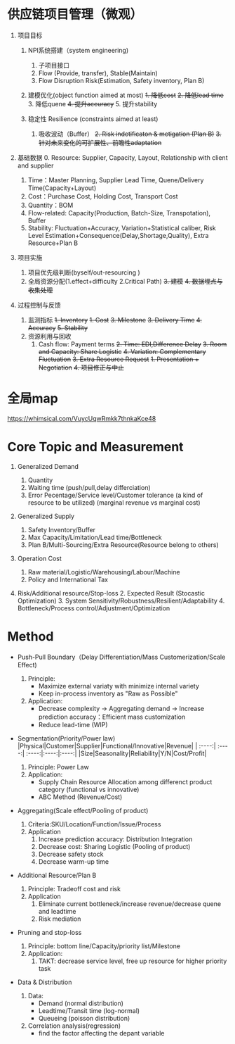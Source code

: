 # 供应链项目管理（微观）
1. 项目目标
    1. NPI系统搭建（system engineering)
        1. 子项目接口
        2. Flow (Provide, transfer), Stable(Maintain)
        3. Flow Disruption Risk(Estimation, Safety inventory, Plan B)

    2. 建模优化(object function aimed at most)
        ~~1. 降低cost~~
        ~~2. 降低lead time~~
        3. 降低quene
        ~~4. 提升accuracy~~
        5. 提升stability

    3. 稳定性 Resilience (constraints aimed at least)
        1. 吸收波动（Buffer）
        ~~2. Risk indetificaton & metigation (Plan B)~~
        ~~3. 针对未来变化的可扩展性、前瞻性adaptation~~

2. 基础数据
    0. Resource: Supplier, Capacity, Layout, Relationship with client and supplier
    1. Time：Master Planning, Supplier Lead Time, Quene/Delivery Time(Capacity+Layout)
    2. Cost：Purchase Cost, Holding Cost, Transport Cost
    3. Quantity：BOM
    4. Flow-related: Capacity(Production, Batch-Size, Transpotation), Buffer
    5. Stability: Fluctuation+Accuracy, Variation+Statistical caliber, Risk Level Estimation+Consequence(Delay,Shortage,Quality),
    Extra Resource+Plan B

3. 项目实施
    1. 项目优先级判断(byself/out-resourcing )
    2. 全局资源分配(1.effect+difficulty 2.Critical Path)
    ~~3. 建模~~
    ~~4. 数据埋点与收集处理~~

4. 过程控制与反馈
    1. 监测指标
        ~~1. Inventory~~
        ~~1. Cost~~
        ~~3. Milestone~~
        ~~3. Delivery Time~~
        ~~4. Accuracy~~
        ~~5. Stability~~
    2. 资源利用与回收
        1. Cash flow: Payment terms
        ~~2. Time: EDI,Difference Delay~~
        ~~3. Room and Capacity: Share Logistic~~
        ~~4. Variation: Complementary Fluctuation~~
    ~~3. Extra Resource Request~~
        ~~1. Presentation + Negotiation~~
    ~~4. 项目修正与中止~~


# 全局map
https://whimsical.com/VuycUqwRmkk7thnkaKce48



# Core Topic and Measurement
1. Generalized Demand
    1. Quantity
    2. Waiting time (push/pull,delay differciation)
    3. Error Pecentage/Service level/Customer tolerance (a kind of resource to be utilized) (marginal revenue vs marginal cost)
    
2. Generalized Supply 
    1. Safety Inventory/Buffer
    2. Max Capacity/Limitation/Lead time/Bottleneck
    2. Plan B/Multi-Sourcing/Extra Resource(Resource belong to others)

3. Operation Cost
    1. Raw material/Logistic/Warehousing/Labour/Machine
    2. Policy and International Tax

4. Risk/Additional resource/Stop-loss
    2. Expected Result (Stocastic Optimization)
    3. System Sensitivity/Robustness/Resilient/Adaptability
    4. Bottleneck/Process control/Adjustment/Optimization




# Method
* Push-Pull Boundary（Delay Differentiation/Mass Customerization/Scale Effect)
    1. Principle:
        * Maximize external variaty with minimize internal variety
        * Keep in-process inventory as "Raw as Possible"
    2. Application:
        * Decrease complexity → Aggregating demand → Increase prediction accuracy：Efficient mass customization
        * Reduce lead-time (WIP)


* Segmentation(Priority/Power law)
    |Physical|Customer|Supplier|Functional/Innovative|Revenue|
    |    :----:|    :----:|    :----:|:----:|:----:|
    |Size|Seasonality|Reliability|Y/N|Cost/Profit|
    1. Principle: Power Law
    2. Application:
        * Supply Chain Resource Allocation among differenct product category (functional vs innovative)
        * ABC Method (Revenue/Cost)



* Aggregating(Scale effect/Pooling of product)
    1. Criteria:SKU/Location/Function/Issue/Process
    3. Application
        1. Increase prediction accuracy: Distribution Integration
        2. Decrease cost: Sharing Logistic (Pooling of product)
        3. Decrease safety stock
        4. Decrease warm-up time


* Additional Resource/Plan B
    1. Principle: Tradeoff cost and risk
    2. Application
        1. Eliminate current bottleneck/increase revenue/decrease quene and leadtime
        2. Risk mediation


* Pruning and stop-loss
    1. Principle: bottom line/Capacity/priority list/Milestone
    2. Application:
        1. TAKT: decrease service level, free up resource for higher priority task



* Data & Distribution 
    1. Data:
        * Demand (normal distribution)
        * Leadtime/Transit time (log-normal)
        * Queueing (poisson distribution)
    2.  Correlation analysis(regression)
        * find the factor affecting the depant variable

    